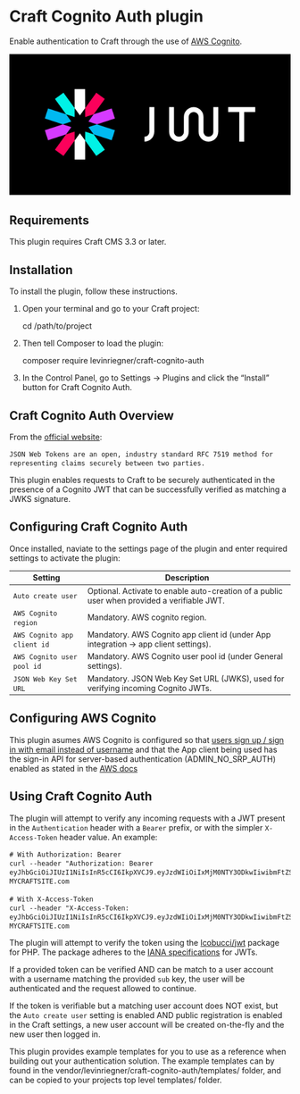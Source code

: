 # Craft Cognito Auth plugin

Enable authentication to Craft through the use of [AWS Cognito](https://aws.amazon.com/cognito/).

![Screenshot](resources/img/plugin-logo.png)

## Requirements

This plugin requires Craft CMS 3.3 or later.

## Installation

To install the plugin, follow these instructions.

1.  Open your terminal and go to your Craft project:

    cd /path/to/project

2.  Then tell Composer to load the plugin:

    composer require levinriegner/craft-cognito-auth

3.  In the Control Panel, go to Settings → Plugins and click the “Install” button for Craft Cognito Auth.

## Craft Cognito Auth Overview

From the [official website](https://jwt.io/):

    JSON Web Tokens are an open, industry standard RFC 7519 method for representing claims securely between two parties.

This plugin enables requests to Craft to be securely authenticated in the presence of a Cognito JWT that can be successfully verified as matching a JWKS signature.

## Configuring Craft Cognito Auth

Once installed, naviate to the settings page of the plugin and enter required settings to activate the plugin:

| Setting                    | Description                                                                                 |
| -------------------------- | ------------------------------------------------------------------------------------------- |
| `Auto create user`         | Optional. Activate to enable auto-creation of a public user when provided a verifiable JWT. |
| `AWS Cognito region`       | Mandatory. AWS cognito region.                                                              |
| `AWS Cognito app client id`| Mandatory. AWS Cognito app client id (under App integration -> app client settings).        |
| `AWS Cognito user pool id` | Mandatory. AWS Cognito user pool id (under General settings).                               |
| `JSON Web Key Set URL`     | Mandatory. JSON Web Key Set URL (JWKS), used for verifying incoming Cognito JWTs.           |

## Configuring AWS Cognito

This plugin asumes AWS Cognito is configured so that [users sign up / sign in with email instead of username](https://docs.aws.amazon.com/cognito/latest/developerguide/user-pool-settings-attributes.html#user-pool-settings-aliases-settings-option-2) and that the App client being used has the sign-in API for server-based authentication (ADMIN_NO_SRP_AUTH) enabled as stated in the [AWS docs](https://docs.aws.amazon.com/cognito/latest/developerguide/amazon-cognito-user-pools-authentication-flow.html?icmpid=docs_cognito_console#amazon-cognito-user-pools-server-side-authentication-flow)

## Using Craft Cognito Auth

The plugin will attempt to verify any incoming requests with a JWT present in the `Authentication` header with a `Bearer` prefix, or with the simpler `X-Access-Token` header value. An example:

```shell
# With Authorization: Bearer
curl --header "Authorization: Bearer eyJhbGciOiJIUzI1NiIsInR5cCI6IkpXVCJ9.eyJzdWIiOiIxMjM0NTY3ODkwIiwibmFtZSI6IkpvaG4gRG9lIiwiaWF0IjoxNTE2MjM5MDIyfQ.XbPfbIHMI6arZ3Y922BhjWgQzWXcXNrz0ogtVhfEd2o" MYCRAFTSITE.com

# With X-Access-Token
curl --header "X-Access-Token: eyJhbGciOiJIUzI1NiIsInR5cCI6IkpXVCJ9.eyJzdWIiOiIxMjM0NTY3ODkwIiwibmFtZSI6IkpvaG4gRG9lIiwiaWF0IjoxNTE2MjM5MDIyfQ.XbPfbIHMI6arZ3Y922BhjWgQzWXcXNrz0ogtVhfEd2o" MYCRAFTSITE.com
```

The plugin will attempt to verify the token using the [lcobucci/jwt](https://github.com/lcobucci/jwt) package for PHP. The package adheres to the [IANA specifications](https://www.iana.org/assignments/jwt/jwt.xhtml) for JWTs.

If a provided token can be verified AND can be match to a user account with a username matching the provided `sub` key, the user will be authenticated and the request allowed to continue.

If the token is verifiable but a matching user account does NOT exist, but the `Auto create user` setting is enabled AND public registration is enabled in the Craft settings, a new user account will be created on-the-fly and the new user then logged in.

This plugin provides example templates for you to use as a reference when building out your authentication solution. The example templates can by found in the vendor/levinriegner/craft-cognito-auth/templates/ folder, and can be copied to your projects top level templates/ folder.